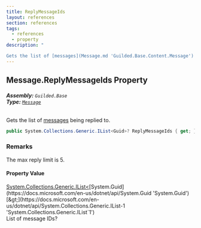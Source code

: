 ```yaml
---
title: ReplyMessageIds
layout: references
section: references
tags:
  - references
  - property
description: "

Gets the list of [messages](Message.md 'Guilded.Base.Content.Message') being replied to."
---
```


## Message.ReplyMessageIds Property
###### **Assembly:** `Guilded.Base`<br/>**Type:** [`Message`](Message.md 'Guilded.Base.Content.Message')

Gets the list of [messages](Message.md 'Guilded.Base.Content.Message') being replied to.

```csharp
public System.Collections.Generic.IList<Guid>? ReplyMessageIds { get; }
```

### Remarks
  
The max reply limit is 5.

#### Property Value
[System.Collections.Generic.IList&lt;](https://docs.microsoft.com/en-us/dotnet/api/System.Collections.Generic.IList-1 'System.Collections.Generic.IList`1')[System.Guid](https://docs.microsoft.com/en-us/dotnet/api/System.Guid 'System.Guid')[&gt;](https://docs.microsoft.com/en-us/dotnet/api/System.Collections.Generic.IList-1 'System.Collections.Generic.IList`1')  
List of message IDs?